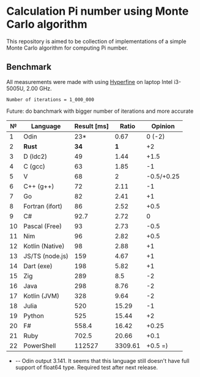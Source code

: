 # Calculation Pi number using Monte Carlo algorithm

This repository is aimed to be collection of implementations of a simple Monte Carlo algorithm for computing Pi number. 


## Benchmark
All measurements were made with using [Hyperfine](https://github.com/sharkdp/hyperfine) on laptop Intel i3-5005U, 2.00 GHz.

```
Number of iterations = 1_000_000
```
Future: do banchmark with bigger number of iterations and more accurate

| №	| Language    	| Result [ms] 	| Ratio 	| Opinion	|
|---| ------------- | ------------- | ---------	| ---------	|
|1	| Odin			| 23*			| 0.67		| 0 (-2)	|
|2	| **Rust**      | **34**        | **1**	    | +2 		|
|3  | D (ldc2)		| 49 			| 1.44		| +1.5 		|
|4  | C (gcc)		| 63 			| 1.85		| -1 		|
|5	| V 			| 68			| 2			|-0.5/+0.25 |
|6	| C++ (g++)		| 72 			| 2.11		| -1		|
|7	| Go 			| 82			| 2.41		| +1 	 	|
|8	|Fortran (ifort)| 86			| 2.52		| +0.5 		|
|9	| C# 			| 92.7			| 2.72		| 0 		|
|10	| Pascal (Free)	| 93			| 2.73		| -0.5 		|
|11	| Nim 			| 96 			| 2.82		| +0.5 		|
|12	|Kotlin (Native)| 98			| 2.88		| +1 		|
|13	|JS/TS (node.js)| 159			| 4.67		| +1 		|
|14	| Dart (exe)	| 198			| 5.82		| +1 		|
|15	| Zig 			| 289 			| 8.5		| -2		|
|16	| Java			| 298			| 8.76		| -2		|
|17	| Kotlin (JVM)	| 328			| 9.64		| -2		|
|18	| Julia 		| 520 			| 15.29		| -1		|
|19	| Python 		| 525 			| 15.44		| +2 		|
|20	| F# 			| 558.4 		| 16.42		| +0.25 	|
|21 | Ruby 			| 702.5 		| 20.66		| +0.1 		|
|22	| PowerShell	| 112527		| 3309.61	| +0.5 =)	|

* -- Odin output 3.141. It seems that this language still doesn't have full support of float64 type. Required test after next release.
